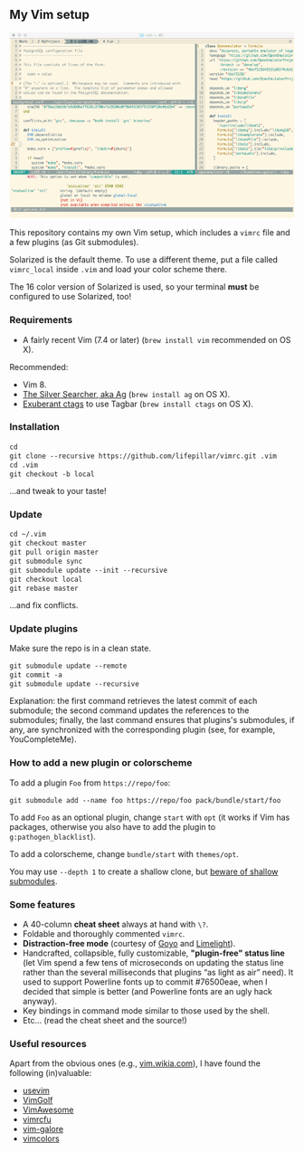## My Vim setup

![Solarized Light](screenshot.png)

This repository contains my own Vim setup, which includes a `vimrc` file and
a few plugins (as Git submodules).

Solarized is the default theme. To use a different theme, put a file called
`vimrc_local` inside `.vim` and load your color scheme there.

The 16 color version of Solarized is used, so your terminal **must** be
configured to use Solarized, too!

### Requirements

- A fairly recent Vim (7.4 or later) (`brew install vim` recommended on OS X).

Recommended:

- Vim 8.
- [The Silver Searcher, aka Ag](https://github.com/ggreer/the_silver_searcher)
  (`brew install ag` on OS X).
- [Exuberant ctags](http://ctags.sourceforge.net) to use Tagbar (`brew install ctags` on OS X).

### Installation

    cd
    git clone --recursive https://github.com/lifepillar/vimrc.git .vim
    cd .vim
    git checkout -b local

…and tweak to your taste!

### Update

    cd ~/.vim
    git checkout master
    git pull origin master
    git submodule sync
    git submodule update --init --recursive
    git checkout local
    git rebase master

…and fix conflicts.

### Update plugins

Make sure the repo is in a clean state.

    git submodule update --remote
    git commit -a
    git submodule update --recursive

Explanation: the first command retrieves the latest commit of each submodule;
the second command updates the references to the submodules; finally, the
last command ensures that plugins's submodules, if any, are synchronized with
the corresponding plugin (see, for example, YouCompleteMe).

### How to add a new plugin or colorscheme

To add a plugin `Foo` from `https://repo/foo`:

    git submodule add --name foo https://repo/foo pack/bundle/start/foo

To add `Foo` as an optional plugin, change `start` with `opt` (it works if Vim
has packages, otherwise you also have to add the plugin to
`g:pathogen_blacklist`).

To add a colorscheme, change `bundle/start` with `themes/opt`.

You may use `--depth 1` to create a shallow clone, but [beware of shallow
submodules](http://stackoverflow.com/questions/27188899/shallow-clone-with-submodules-in-git-how-to-use-pointed-commits-and-not-latest).

###  Some features

- A 40-column **cheat sheet** always at hand with `\?`.
- Foldable and thoroughly commented `vimrc`.
- **Distraction-free mode** (courtesy of
    [Goyo](https://github.com/junegunn/goyo.vim) and
    [Limelight](https://github.com/junegunn/limelight.vim)).
- Handcrafted, collapsible, fully customizable, **"plugin-free" status line**
  (let Vim spend a few tens of microseconds on updating the status line rather
  than the several milliseconds that plugins “as light as air” need). It used to
  support Powerline fonts up to commit #76500eae, when I decided that simple is
  better (and Powerline fonts are an ugly hack anyway).
- Key bindings in command mode similar to those used by the shell.
- Etc... (read the cheat sheet and the source!)

### Useful resources

Apart from the obvious ones (e.g., [vim.wikia.com](http://vim.wikia.com)), I
have found the following (in)valuable:

- [usevim](http://usevim.com/)
- [VimGolf](http://vimgolf.com)
- [VimAwesome](http://vimawesome.com)
- [vimrcfu](http://vimrcfu.com)
- [vim-galore](https://github.com/mhinz/vim-galore)
- [vimcolors](http://vimcolors.com)

